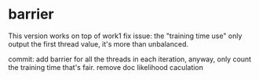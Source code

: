 barrier
========

This version works on top of work1
fix issue: the "training time use" only output the first thread value, 
it's more than unbalanced.

commit: 
add barrier for all the threads in each iteration, anyway, only count the training time that's fair.
remove doc likelihood caculation

